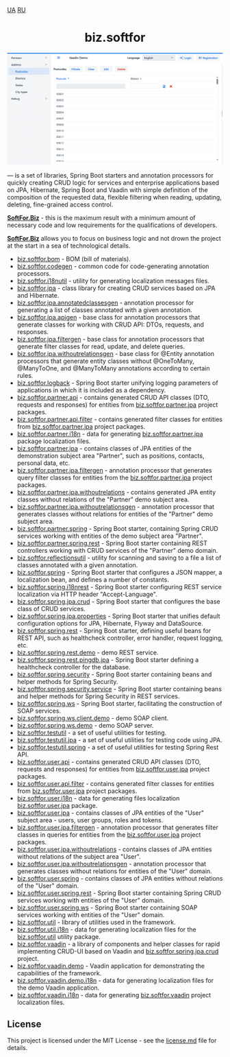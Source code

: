 <p>
  <a href="readme.ua.md">UA</a>
  <a href="readme.ru.md">RU</a>
</p>
<h1 align="center">biz.softfor</h1>

![Demo](biz.softfor.vaadin.demo/doc/images/readme.png)

— is a set of libraries, Spring Boot starters and annotation processors for
quickly creating CRUD logic for services and enterprise applications based on
JPA, Hibernate, Spring Boot and Vaadin with simple definition of the composition
of the requested data, flexible filtering when reading, updating, deleting,
fine-grained access control.

**[SoftFor.Biz](http://softfor.biz)** - this is the maximum result with a
minimum amount of necessary code and low requirements for the qualifications of
developers.

**[SoftFor.Biz](http://softfor.biz)** allows you to focus on business logic and
not drown the project at the start in a sea of ​​technological details.

- [biz.softfor.bom](biz.softfor.bom) - BOM (bill of materials).
- [biz.softfor.codegen](biz.softfor.codegen) - common code for code-generating
annotation processors.
- [biz.softfor.i18nutil](biz.softfor.i18nutil) - utility for generating
localization messages files.
- [biz.softfor.jpa](biz.softfor.jpa) - class library for creating CRUD services
based on JPA and Hibernate.
- [biz.softfor.jpa.annotatedclassesgen](biz.softfor.jpa.annotatedclassesgen) -
annotation processor for generating a list of classes annotated with a given
annotation.
- [biz.softfor.jpa.apigen](biz.softfor.jpa.apigen) - base class for annotation
processors that generate classes for working with CRUD API: DTOs, requests, and
responses.
- [biz.softfor.jpa.filtergen](biz.softfor.jpa.filtergen) - base class for
annotation processors that generate filter classes for read, update, and delete
queries.
- [biz.softfor.jpa.withoutrelationsgen](biz.softfor.jpa.withoutrelationsgen) -
base class for @Entity annotation processors that generate entity classes
without @OneToMany, @ManyToOne, and @ManyToMany annotations according to certain
rules.
- [biz.softfor.logback](biz.softfor.logback) - Spring Boot starter unifying
logging parameters of applications in which it is included as a dependency.
- [biz.softfor.partner.api](biz.softfor.partner.api) - contains generated CRUD
API classes (DTO, requests and responses) for entities from
[biz.softfor.partner.jpa](biz.softfor.partner.jpa) project packages.
- [biz.softfor.partner.api.filter](biz.softfor.partner.api.filter) - contains
generated filter classes for entities from
[biz.softfor.partner.jpa](biz.softfor.partner.jpa) project packages.
- [biz.softfor.partner.i18n](biz.softfor.partner.i18n) - data for generating
[biz.softfor.partner.jpa](biz.softfor.partner.jpa) package localization files.
- [biz.softfor.partner.jpa](biz.softfor.partner.jpa) - contains classes of JPA
entities of the demonstration subject area "Partner", such as positions,
contacts, personal data, etc.
- [biz.softfor.partner.jpa.filtergen](biz.softfor.partner.jpa.filtergen) -
annotation processor that generates query filter classes for entities from the
[biz.softfor.partner.jpa](biz.softfor.partner.jpa) project packages.
- [biz.softfor.partner.jpa.withoutrelations](biz.softfor.partner.jpa.withoutrelations) -
contains generated JPA entity classes without relations of the "Partner" demo
subject area.
- [biz.softfor.partner.jpa.withoutrelationsgen](biz.softfor.partner.jpa.withoutrelationsgen) -
annotation processor that generates classes without relations for entities of
the "Partner" demo subject area.
- [biz.softfor.partner.spring](biz.softfor.partner.spring) - Spring Boot starter,
containing Spring CRUD services working with entities of the demo subject area
"Partner".
- [biz.softfor.partner.spring.rest](biz.softfor.partner.spring.rest) - Spring
Boot starter containing REST controllers working with CRUD services of the
"Partner" demo domain.
- [biz.softfor.reflectionsutil](biz.softfor.reflectionsutil) - utility for
scanning and saving to a file a list of classes annotated with a given
annotation.
- [biz.softfor.spring](biz.softfor.spring) - Spring Boot starter that configures
a JSON mapper, a localization bean, and defines a number of constants.
- [biz.softfor.spring.i18nrest](biz.softfor.spring.i18nrest) - Spring Boot
starter configuring REST service localization via HTTP header "Accept-Language".
- [biz.softfor.spring.jpa.crud](biz.softfor.spring.jpa.crud) - Spring Boot
starter that configures the base class of CRUD services.
- [biz.softfor.spring.jpa.properties](biz.softfor.spring.jpa.properties) -
Spring Boot starter that unifies default configuration options for JPA,
Hibernate, Flyway and DataSource.
- [biz.softfor.spring.rest](biz.softfor.spring.rest) - Spring Boot starter,
defining useful beans for REST API, such as healthcheck controller, error
handler, request logging, etc.
- [biz.softfor.spring.rest.demo](biz.softfor.spring.rest.demo) - demo REST
service.
- [biz.softfor.spring.rest.pingdb.jpa](biz.softfor.spring.rest.pingdb.jpa) -
Spring Boot starter defining a healthcheck controller for the database.
- [biz.softfor.spring.security](biz.softfor.spring.security) - Spring Boot
starter containing beans and helper methods for Spring Security.
- [biz.softfor.spring.security.service](biz.softfor.spring.security.service) -
Spring Boot starter containing beans and helper methods for Spring Security in
REST services.
- [biz.softfor.spring.ws](biz.softfor.spring.ws) - Spring Boot starter,
facilitating the construction of SOAP services.
- [biz.softfor.spring.ws.client.demo](biz.softfor.spring.ws.client.demo) -
demo SOAP client.
- [biz.softfor.spring.ws.demo](biz.softfor.spring.ws.demo) - demo SOAP server.
- [biz.softfor.testutil](biz.softfor.testutil) - a set of useful utilities for
testing.
- [biz.softfor.testutil.jpa](biz.softfor.testutil.jpa) - a set of useful
utilities for testing code using JPA.
- [biz.softfor.testutil.spring](biz.softfor.testutil.spring) - a set of useful
utilities for testing Spring Rest API.
- [biz.softfor.user.api](biz.softfor.user.api) - contains generated CRUD API
classes (DTO, requests and responses) for entities from
[biz.softfor.user.jpa](biz.softfor.user.jpa) project packages.
- [biz.softfor.user.api.filter](biz.softfor.user.api.filter) - contains
generated filter classes for entities from
[biz.softfor.user.jpa](biz.softfor.user.jpa) project packages.
- [biz.softfor.user.i18n](biz.softfor.user.i18n) - data for generating files
localization [biz.softfor.user.jpa](biz.softfor.user.jpa) package.
- [biz.softfor.user.jpa](biz.softfor.user.jpa) - contains classes of JPA
entities of the "User" subject area - users, user groups, roles and tokens.
- [biz.softfor.user.jpa.filtergen](biz.softfor.user.jpa.filtergen) - annotation
processor that generates filter classes in queries for entities from the
[biz.softfor.user.jpa](biz.softfor.user.jpa) project packages.
- [biz.softfor.user.jpa.withoutrelations](biz.softfor.user.jpa.withoutrelations) -
contains classes of JPA entities without relations of the subject area "User".
- [biz.softfor.user.jpa.withoutrelationsgen](biz.softfor.user.jpa.withoutrelationsgen) -
annotation processor that generates classes without relations for entities of
the "User" domain.
- [biz.softfor.user.spring](biz.softfor.user.spring) - contains classes of JPA
entities without relations of the "User" domain.
- [biz.softfor.user.spring.rest](biz.softfor.user.spring.rest) - Spring Boot
starter containing Spring CRUD services working with entities of the "User"
domain.
- [biz.softfor.user.spring.ws](biz.softfor.user.spring.ws) - Spring Boot starter
containing SOAP services working with entities of the "User" domain.
- [biz.softfor.util](biz.softfor.util) - library of utilities used in the
framework.
- [biz.softfor.util.i18n](biz.softfor.util.i18n) - data for generating
localization files for the [biz.softfor.util](biz.softfor.util) utility package.
- [biz.softfor.vaadin](biz.softfor.vaadin) - a library of components and
helper classes for rapid implementing CRUD-UI based on Vaadin and
[biz.softfor.spring.jpa.crud](biz.softfor.spring.jpa.crud) project.
- [biz.softfor.vaadin.demo](biz.softfor.vaadin.demo) - Vaadin application for
demonstrating the capabilities of the framework.
- [biz.softfor.vaadin.demo.i18n](biz.softfor.vaadin.demo.i18n) - data for
generating localization files for the demo Vaadin application.
- [biz.softfor.vaadin.i18n](biz.softfor.vaadin.i18n) - data for generating
[biz.softfor.vaadin](biz.softfor.vaadin) project localization files.

## License

This project is licensed under the MIT License - see the [license.md](license.md) file for details.
